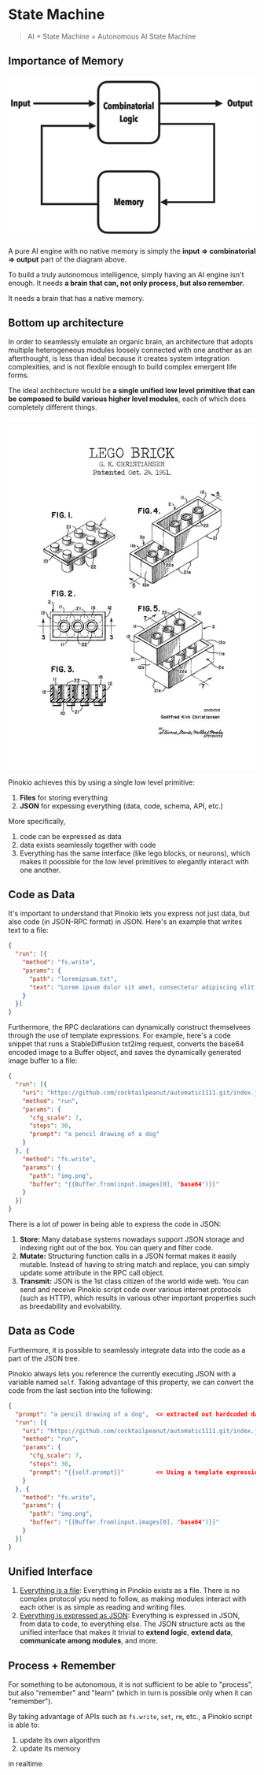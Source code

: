 # State Machine

> AI + State Machine = Autonomous AI State Machine

## Importance of Memory

![statemachine.png](statemachine.png)


A pure AI engine with no native memory is simply the **input => combinatorial => output** part of the diagram above.

To build a truly autonomous intelligence, simply having an AI engine isn't enough. It needs **a brain that can, not only process, but also remember.**

It needs a brain that has a native memory.


## Bottom up architecture

In order to seamlessly emulate an organic brain, an architecture that adopts multiple heterogeneous modules loosely connected with one another as an afterthought, is less than ideal because it creates system integration complexities, and is not flexible enough to build complex emergent life forms.

The ideal architecture would be **a single unified low level primitive that can be composed to build various higher level modules**, each of which does completely different things.

![lego.jpg](lego.jpg)

Pinokio achieves this by using a single low level primitive:

1. **Files** for storing everything
2. **JSON** for expessing everything (data, code, schema, API, etc.)

More specifically,

1. code can be expressed as data
2. data exists seamlessly together with code
3. Everything has the same interface (like lego blocks, or neurons), which makes it poossible for the low level primitives to elegantly interact with one another.


## Code as Data

It's important to understand that Pinokio lets you express not just data, but also code (in JSON-RPC format) in JSON. Here's an example that writes text to a file:


```json
{
  "run": [{
    "method": "fs.write",
    "params": {
      "path": "loremipsum.txt",
      "text": "Lorem ipsum dolor sit amet, consectetur adipiscing elit. Praesent id tellus sapien"
    }
  }]
}
```

Furthermore, the RPC declarations can dynamically construct themselvees through the use of template expressions. For example, here's a code snippet that runs a StableDiffusion txt2img request, converts the base64 encoded image to a Buffer object, and saves the dynamically generated image buffer to a file:


```json
{
  "run": [{
    "uri": "https://github.com/cocktailpeanut/automatic1111.git/index.js",
    "method": "run",
    "params": {
      "cfg_scale": 7,
      "steps": 30,
      "prompt": "a pencil drawing of a dog"
    }
  }, {
    "method": "fs.write",
    "params": {
      "path": "img.png",
      "buffer": "{{Buffer.from(input.images[0], "base64")}}"
    }
  }]
}
```

There is a lot of power in being able to express the code in JSON:

1. **Store:** Many database systems nowadays support JSON storage and indexing right out of the box. You can query and filter code.
2. **Mutate:** Structuring function calls in a JSON format makes it easily mutable. Instead of having to string match and replace, you can simply update some attribute in the RPC call object.
2. **Transmit:** JSON is the 1st class citizen of the world wide web. You can send and receive Pinokio script code over various internet protocols (such as HTTP), which results in various other important properties such as breedability and evolvability. 

## Data as Code

Furthermore, it is possible to seamlessly integrate data into the code as a part of the JSON tree. 

Pinokio always lets you reference the currently executing JSON with a variable named `self`. Taking advantage of this property, we can convert the code from the last section into the following:


```json
{
  "prompt": "a pencil drawing of a dog",  <= extracted out hardcoded data out to its own attribute
  "run": [{
    "uri": "https://github.com/cocktailpeanut/automatic1111.git/index.js",
    "method": "run",
    "params": {
      "cfg_scale": 7,
      "steps": 30,
      "prompt": "{{self.prompt}}"         <= Using a template expression now
    }
  }, {
    "method": "fs.write",
    "params": {
      "path": "img.png",
      "buffer": "{{Buffer.from(input.images[0], "base64")}}"
    }
  }]
}
```

## Unified Interface

1. [Everything is a file](../fs/overview#everything-is-a-file): Everything in Pinokio exists as a file. There is no complex protocol you need to follow, as making modules interact with each other is as simple as reading and writing files.
2. [Everything is expressed as JSON](../fs/overview#json-protocol): Everything is expressed in JSON, from data to code, to everything else. The JSON structure acts as the unified interface that makes it trivial to **extend logic**, **extend data**, **communicate among modules**, and more.

## Process + Remember

For something to be autonomous, it is not sufficient to be able to "process", but also "remember" and "learn" (which in turn is possible only when it can "remember").

By taking advantage of APIs such as `fs.write`, `set`, `rm`, etc., a Pinokio script is able to:

1. update its own algorithm
2. update its memory

in realtime.
